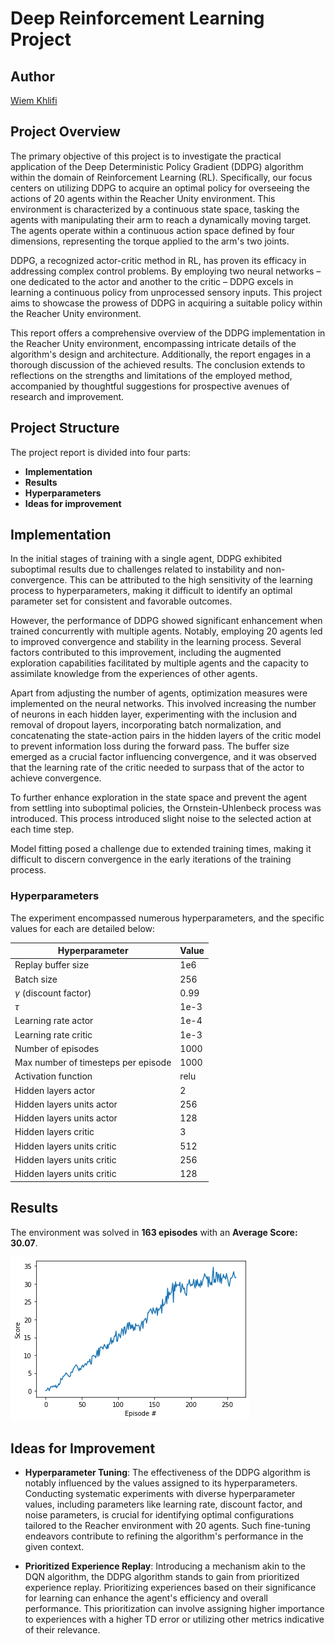 # Deep Reinforcement Learning Project

## Author

[Wiem Khlifi](https://github.com/WiemKhlifi/deep-reinforcement-learning/tree/master/p2_continuous-control)

## Project Overview

The primary objective of this project is to investigate the practical application of the Deep Deterministic Policy Gradient (DDPG) algorithm within the domain of Reinforcement Learning (RL). Specifically, our focus centers on utilizing DDPG to acquire an optimal policy for overseeing the actions of 20 agents within the Reacher Unity environment. This environment is characterized by a continuous state space, tasking the agents with manipulating their arm to reach a dynamically moving target. The agents operate within a continuous action space defined by four dimensions, representing the torque applied to the arm's two joints.

DDPG, a recognized actor-critic method in RL, has proven its efficacy in addressing complex control problems. By employing two neural networks – one dedicated to the actor and another to the critic – DDPG excels in learning a continuous policy from unprocessed sensory inputs. This project aims to showcase the prowess of DDPG in acquiring a suitable policy within the Reacher Unity environment.

This report offers a comprehensive overview of the DDPG implementation in the Reacher Unity environment, encompassing intricate details of the algorithm's design and architecture. Additionally, the report engages in a thorough discussion of the achieved results. The conclusion extends to reflections on the strengths and limitations of the employed method, accompanied by thoughtful suggestions for prospective avenues of research and improvement.

## Project Structure

The project report is divided into four parts:

- **Implementation**
- **Results**
- **Hyperparameters**
- **Ideas for improvement**

## Implementation

In the initial stages of training with a single agent, DDPG exhibited suboptimal results due to challenges related to instability and non-convergence. This can be attributed to the high sensitivity of the learning process to hyperparameters, making it difficult to identify an optimal parameter set for consistent and favorable outcomes.

However, the performance of DDPG showed significant enhancement when trained concurrently with multiple agents. Notably, employing 20 agents led to improved convergence and stability in the learning process. Several factors contributed to this improvement, including the augmented exploration capabilities facilitated by multiple agents and the capacity to assimilate knowledge from the experiences of other agents.

Apart from adjusting the number of agents, optimization measures were implemented on the neural networks. This involved increasing the number of neurons in each hidden layer, experimenting with the inclusion and removal of dropout layers, incorporating batch normalization, and concatenating the state-action pairs in the hidden layers of the critic model to prevent information loss during the forward pass. The buffer size emerged as a crucial factor influencing convergence, and it was observed that the learning rate of the critic needed to surpass that of the actor to achieve convergence.

To further enhance exploration in the state space and prevent the agent from settling into suboptimal policies, the Ornstein-Uhlenbeck process was introduced. This process introduced slight noise to the selected action at each time step.

Model fitting posed a challenge due to extended training times, making it difficult to discern convergence in the early iterations of the training process.

### Hyperparameters

The experiment encompassed numerous hyperparameters, and the specific values for each are detailed below:

| Hyperparameter                      | Value |
| ----------------------------------- | ----- |
| Replay buffer size                  | 1e6   |
| Batch size                          | 256   |
| $\gamma$ (discount factor)          | 0.99  |
| $\tau$                              | 1e-3  |
| Learning rate actor                 | 1e-4  |
| Learning rate critic                | 1e-3  |
| Number of episodes                  | 1000  |
| Max number of timesteps per episode | 1000  |
| Activation function                 | relu  |
| Hidden layers actor                 |   2   |
| Hidden layers units actor           |  256  |
| Hidden layers units actor           |  128  |
| Hidden layers critic                |   3   |
| Hidden layers units critic          |  512  |
| Hidden layers units critic          |  256  |
| Hidden layers units critic          |  128  |

## Results

The environment was solved in **163 episodes** with an **Average Score: 30.07**.

![DDPG](ddpg_scores.png)

## Ideas for Improvement

* **Hyperparameter Tuning**:
The effectiveness of the DDPG algorithm is notably influenced by the values assigned to its hyperparameters. Conducting systematic experiments with diverse hyperparameter values, including parameters like learning rate, discount factor, and noise parameters, is crucial for identifying optimal configurations tailored to the Reacher environment with 20 agents. Such fine-tuning endeavors contribute to refining the algorithm's performance in the given context.

* **Prioritized Experience Replay**:
Introducing a mechanism akin to the DQN algorithm, the DDPG algorithm stands to gain from prioritized experience replay. Prioritizing experiences based on their significance for learning can enhance the agent's efficiency and overall performance. This prioritization can involve assigning higher importance to experiences with a higher TD error or utilizing other metrics indicative of their relevance.
